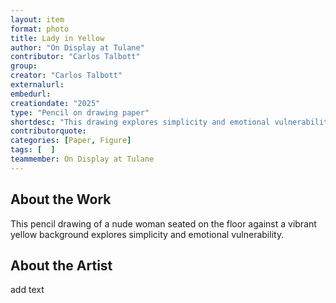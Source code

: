 ```yaml
---
layout: item
format: photo
title: Lady in Yellow
author: "On Display at Tulane"
contributor: "Carlos Talbott"
group: 
creator: "Carlos Talbott"
externalurl: 
embedurl: 
creationdate: "2025"
type: "Pencil on drawing paper"
shortdesc: "This drawing explores simplicity and emotional vulnerability."
contributorquote: 
categories: [Paper, Figure]
tags: [  ]
teammember: On Display at Tulane
---
```


## About the Work

This pencil drawing of a nude woman seated on the floor against a vibrant yellow background explores simplicity and emotional vulnerability.

## About the Artist

add text
